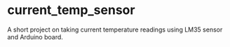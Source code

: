# current_temp_sensor
A short project on taking current temperature readings using LM35 sensor and Arduino board.
